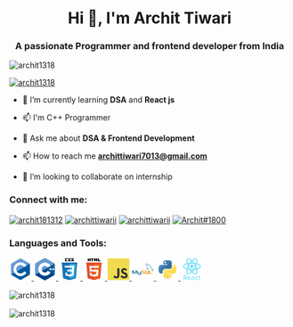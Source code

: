 <h1 align="center">Hi 👋, I'm Archit Tiwari</h1>
<h3 align="center">A passionate Programmer and frontend developer from India</h3>

<p align="left"> <img src="https://komarev.com/ghpvc/?username=archit1318&label=Profile%20views&color=0e75b6&style=flat" alt="archit1318" /> </p>

<p align="left"> <a href="https://github.com/ryo-ma/github-profile-trophy"><img src="https://github-profile-trophy.vercel.app/?username=archit1318" alt="archit1318" /></a> </p>

- 🌱 I’m currently learning **DSA** and **React js**

- 📫 I'm C++ Programmer

- 💬 Ask me about **DSA & Frontend Development**

- 📫 How to reach me **archittiwari7013@gmail.com**

- 💞️ I’m looking to collaborate on internship



<h3 align="left">Connect with me:</h3>
<p align="left">
<a href="https://twitter.com/archit181312" target="blank"><img align="center" src="https://raw.githubusercontent.com/rahuldkjain/github-profile-readme-generator/master/src/images/icons/Social/twitter.svg" alt="archit181312" height="30" width="40" /></a>
<a href="https://linkedin.com/in/archittiwarii" target="blank"><img align="center" src="https://raw.githubusercontent.com/rahuldkjain/github-profile-readme-generator/master/src/images/icons/Social/linked-in-alt.svg" alt="archittiwarii" height="30" width="40" /></a>
<a href="https://instagram.com/archittiwarii" target="blank"><img align="center" src="https://raw.githubusercontent.com/rahuldkjain/github-profile-readme-generator/master/src/images/icons/Social/instagram.svg" alt="archittiwarii" height="30" width="40" /></a>
<a href="https://discord.gg/Archit#1800" target="blank"><img align="center" src="https://raw.githubusercontent.com/rahuldkjain/github-profile-readme-generator/master/src/images/icons/Social/discord.svg" alt="Archit#1800" height="30" width="40" /></a>
</p>

<h3 align="left">Languages and Tools:</h3>
<p align="left"> <a href="https://www.cprogramming.com/" target="_blank" rel="noreferrer"> <img src="https://raw.githubusercontent.com/devicons/devicon/master/icons/c/c-original.svg" alt="c" width="40" height="40"/> </a> <a href="https://www.w3schools.com/cpp/" target="_blank" rel="noreferrer"> <img src="https://raw.githubusercontent.com/devicons/devicon/master/icons/cplusplus/cplusplus-original.svg" alt="cplusplus" width="40" height="40"/> </a> <a href="https://www.w3schools.com/css/" target="_blank" rel="noreferrer"> <img src="https://raw.githubusercontent.com/devicons/devicon/master/icons/css3/css3-original-wordmark.svg" alt="css3" width="40" height="40"/> </a> <a href="https://www.w3.org/html/" target="_blank" rel="noreferrer"> <img src="https://raw.githubusercontent.com/devicons/devicon/master/icons/html5/html5-original-wordmark.svg" alt="html5" width="40" height="40"/> </a> <a href="https://developer.mozilla.org/en-US/docs/Web/JavaScript" target="_blank" rel="noreferrer"> <img src="https://raw.githubusercontent.com/devicons/devicon/master/icons/javascript/javascript-original.svg" alt="javascript" width="40" height="40"/> </a> <a href="https://www.mysql.com/" target="_blank" rel="noreferrer"> <img src="https://raw.githubusercontent.com/devicons/devicon/master/icons/mysql/mysql-original-wordmark.svg" alt="mysql" width="40" height="40"/> </a> <a href="https://www.python.org" target="_blank" rel="noreferrer"> <img src="https://raw.githubusercontent.com/devicons/devicon/master/icons/python/python-original.svg" alt="python" width="40" height="40"/> </a> <a href="https://reactjs.org/" target="_blank" rel="noreferrer"> <img src="https://raw.githubusercontent.com/devicons/devicon/master/icons/react/react-original-wordmark.svg" alt="react" width="40" height="40"/> </a> </p>

<p><img align="center" src="https://github-readme-stats.vercel.app/api/top-langs?username=archit1318&show_icons=true&locale=en&layout=compact" alt="archit1318" /></p>

<p><img align="center" src="https://github-readme-streak-stats.herokuapp.com/?user=archit1318&" alt="archit1318" /></p>
